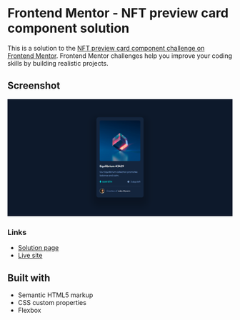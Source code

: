 # Frontend Mentor - NFT preview card component solution

This is a solution to the [NFT preview card component challenge on Frontend Mentor](https://www.frontendmentor.io/challenges/nft-preview-card-component-SbdUL_w0U). Frontend Mentor challenges help you improve your coding skills by building realistic projects. 

## Screenshot

![](./screenshot.png)

### Links

- [Solution page]()
- [Live site]()


## Built with

- Semantic HTML5 markup
- CSS custom properties
- Flexbox